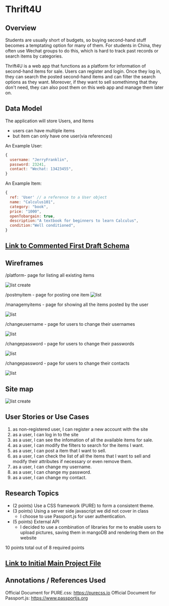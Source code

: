 # Thrift4U

## Overview

Students are usually short of budgets, so buying second-hand stuff becomes a temptating option for many of them. For students in China, they often use Wechat groups to do this, which is hard to track past records or search items by categories.

Thrift4U is a web app that functions as a platform for information of second-hand items for sale. Users can register and login. Once they log in, they can search the posted second-hand items and can filter the search options as they want. Moreover, if they want to sell somethimng that they don't need, they can also post them on this web app and manage them later on.


## Data Model

The application will store Users, and Items

* users can have multiple items 
* but item can only have one user(via references)


An Example User:

```javascript
{
  username: "JerryFranklin",
  password: 23241,
  contact: "Wechat: 13423455",
}
```

An Example Item:

```javascript
{
  ref: 'User' // a reference to a User object
  name: "Calculus101",
  category: "book",
  price: "1000",
  openTobargain: true,
  description:"A textbook for beginners to learn Calculus",
  condition:"Well conditioned",
}
```


## [Link to Commented First Draft Schema](db.mjs) 

## Wireframes

/platform- page for listing all existing items

![list create](documentation/platform.png)

/postmyitem - page for posting one item
![list](documentation/postmyitem.png)

/managemyitems - page for showing all the items posted by the user

![list](documentation/myitems.png)

/changeusername - page for users to change their usernames

![list](documentation/changeusername.png)

/changepassword - page for users to change their passwords

![list](documentation/changepassword.png)

/changepassword - page for users to change their contacts

![list](documentation/changecontact.png)

## Site map

![list create](documentation/sitemap.jpg)


## User Stories or Use Cases

1. as non-registered user, I can register a new account with the site
2. as a user, I can log in to the site
3. as a user, I can see the infomation of all the available items for sale.
4. as a user, I can modify the filters to search for the items I want. 
5. as a user, I can post a item that I want to sell.
6. as a user, I can check the list of all the items that I want to sell and modify their attributes if necessary or even remove them. 
7. as a user, I can change my username.
8. as a user, I can change my password.
9. as a user, I can change my contact.

## Research Topics

* (2 points) Use a CSS framework (PURE) to form a consistent theme.
* (3 points) Using a server side javascript we did not cover in class
    * I choose to use Passport.js for user authentication. 
* (5 points) External API
    * I decided to use a combination of libraries for me to enable users to upload pictures, saving them in mangoDB and rendering them on the website

10 points total out of 8 required points 


## [Link to Initial Main Project File](app.mjs) 

## Annotations / References Used
Official Document for PURE.css: https://purecss.io
Official Document for Passport.js: https://www.passportjs.org


